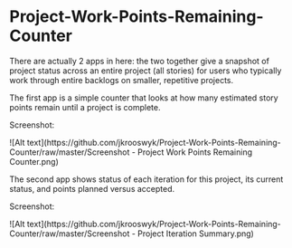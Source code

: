 Project-Work-Points-Remaining-Counter
=====================================

There are actually 2 apps in here: the two together give a snapshot of project status across an entire project (all stories) for users who typically work through entire backlogs on smaller, repetitive projects.
<P>
The first app is a simple counter that looks at how many estimated story points remain until a project is complete.
<P>
Screenshot:<P>
![Alt text](https://github.com/jkrooswyk/Project-Work-Points-Remaining-Counter/raw/master/Screenshot - Project Work Points Remaining Counter.png)
<P>
The second app shows status of each iteration for this project, its current status, and points planned versus accepted.
<P>
Screenshot:<P>
![Alt text](https://github.com/jkrooswyk/Project-Work-Points-Remaining-Counter/raw/master/Screenshot - Project Iteration Summary.png)

